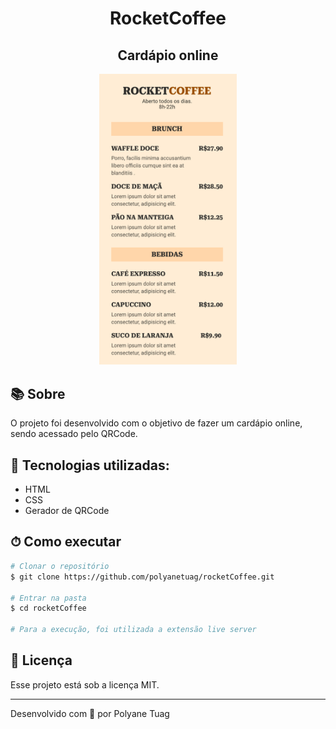 <div align="center">
  <h1>RocketCoffee</h1>
  <h2>Cardápio online</h2>
  <img justify-content="center" width= '220' src="./src/img.png" />
</div>

## 📚 Sobre

O projeto foi desenvolvido com o objetivo de fazer um cardápio online, sendo acessado pelo QRCode.

## 🚀 Tecnologias utilizadas:

- HTML
- CSS
- Gerador de QRCode

## ⏱ Como executar

```bash
# Clonar o repositório
$ git clone https://github.com/polyanetuag/rocketCoffee.git

# Entrar na pasta
$ cd rocketCoffee

# Para a execução, foi utilizada a extensão live server

```

## 📝 Licença

Esse projeto está sob a licença MIT.

---

Desenvolvido com 💜 por Polyane Tuag
